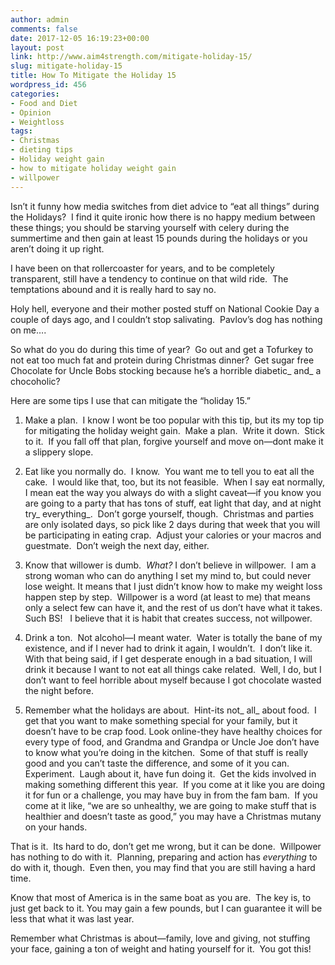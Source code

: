 ```yaml
---
author: admin
comments: false
date: 2017-12-05 16:19:23+00:00
layout: post
link: http://www.aim4strength.com/mitigate-holiday-15/
slug: mitigate-holiday-15
title: How To Mitigate the Holiday 15
wordpress_id: 456
categories:
- Food and Diet
- Opinion
- Weightloss
tags:
- Christmas
- dieting tips
- Holiday weight gain
- how to mitigate holiday weight gain
- willpower
---
```


Isn’t it funny how media switches from diet advice to “eat all things” during the Holidays?  I find it quite ironic how there is no happy medium between these things; you should be starving yourself with celery during the summertime and then gain at least 15 pounds during the holidays or you aren’t doing it up right.

I have been on that rollercoaster for years, and to be completely transparent, still have a tendency to continue on that wild ride.  The temptations abound and it is really hard to say no.

Holy hell, everyone and their mother posted stuff on National Cookie Day a couple of days ago, and I couldn’t stop salivating.  Pavlov’s dog has nothing on me….

So what do you do during this time of year?  Go out and get a Tofurkey to not eat too much fat and protein during Christmas dinner?  Get sugar free Chocolate for Uncle Bobs stocking because he’s a horrible diabetic_ and_ a chocoholic?

Here are some tips I use that can mitigate the “holiday 15.”



 	
  1. Make a plan.  I know I wont be too popular with this tip, but its my top tip for mitigating the holiday weight gain.  Make a plan.  Write it down.  Stick to it.  If you fall off that plan, forgive yourself and move on—dont make it a slippery slope.

 	
  2. Eat like you normally do.  I know.  You want me to tell you to eat all the cake.  I would like that, too, but its not feasible.  When I say eat normally, I mean eat the way you always do with a slight caveat—if you know you are going to a party that has tons of stuff, eat light that day, and at night try_ everything_.  Don’t gorge yourself, though.  Christmas and parties are only isolated days, so pick like 2 days during that week that you will be participating in eating crap.  Adjust your calories or your macros and guestmate.  Don’t weigh the next day, either.

 	
  3. Know that willower is dumb.  _What?_ I don’t believe in willpower.  I am a strong woman who can do anything I set my mind to, but could never lose weight. It means that I just didn’t know how to make my weight loss happen step by step.  Willpower is a word (at least to me) that means only a select few can have it, and the rest of us don’t have what it takes.  Such BS!   I believe that it is habit that creates success, not willpower.

 	
  4. Drink a ton.  Not alcohol—I meant water.  Water is totally the bane of my existence, and if I never had to drink it again, I wouldn’t.  I don’t like it.  With that being said, if I get desperate enough in a bad situation, I will drink it because I want to not eat all things cake related.  Well, I do, but I don’t want to feel horrible about myself because I got chocolate wasted the night before.

 	
  5. Remember what the holidays are about.  Hint-its not_ all_ about food.  I get that you want to make something special for your family, but it doesn’t have to be crap food. Look online-they have healthy choices for every type of food, and Grandma and Grandpa or Uncle Joe don’t have to know what you’re doing in the kitchen.  Some of that stuff is really good and you can’t taste the difference, and some of it you can.  Experiment.  Laugh about it, have fun doing it.  Get the kids involved in making something different this year.  If you come at it like you are doing it for fun or a challenge, you may have buy in from the fam bam.  If you come at it like, “we are so unhealthy, we are going to make stuff that is healthier and doesn’t taste as good,” you may have a Christmas mutany on your hands.


That is it.  Its hard to do, don’t get me wrong, but it can be done.  Willpower has nothing to do with it.  Planning, preparing and action has _everything_ to do with it, though.  Even then, you may find that you are still having a hard time.

Know that most of America is in the same boat as you are.  The key is, to just get back to it. You may gain a few pounds, but I can guarantee it will be less that what it was last year.

Remember what Christmas is about—family, love and giving, not stuffing your face, gaining a ton of weight and hating yourself for it.  You got this!
